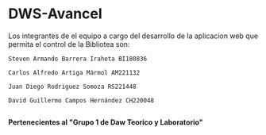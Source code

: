 # DWS-AvanceI

Los integrantes de el equipo a cargo del desarrollo de la aplicacion web que permita el control de la Bibliotea son:
``` 
Steven Armando Barrera Iraheta BI180836

Carlos Alfredo Artiga Mármol AM221132

Juan Diego Rodriguez Somoza RS221448

David Guillermo Campos Hernández CH220048


```
**Pertenecientes al "Grupo 1 de Daw Teorico y Laboratorio"**
